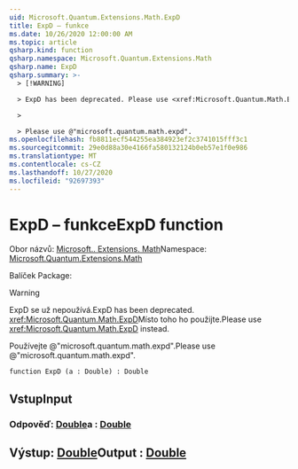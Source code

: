 ```yaml
---
uid: Microsoft.Quantum.Extensions.Math.ExpD
title: ExpD – funkce
ms.date: 10/26/2020 12:00:00 AM
ms.topic: article
qsharp.kind: function
qsharp.namespace: Microsoft.Quantum.Extensions.Math
qsharp.name: ExpD
qsharp.summary: >-
  > [!WARNING]

  > ExpD has been deprecated. Please use <xref:Microsoft.Quantum.Math.ExpD> instead.

  >

  > Please use @"microsoft.quantum.math.expd".
ms.openlocfilehash: fb8811ecf544255ea384923ef2c3741015fff3c1
ms.sourcegitcommit: 29e0d88a30e4166fa580132124b0eb57e1f0e986
ms.translationtype: MT
ms.contentlocale: cs-CZ
ms.lasthandoff: 10/27/2020
ms.locfileid: "92697393"
---
```

# <a name="expd-function"></a><span data-ttu-id="ae7db-102">ExpD – funkce</span><span class="sxs-lookup"><span data-stu-id="ae7db-102">ExpD function</span></span>

<span data-ttu-id="ae7db-103">Obor názvů: [Microsoft.. Extensions. Math](xref:Microsoft.Quantum.Extensions.Math)</span><span class="sxs-lookup"><span data-stu-id="ae7db-103">Namespace: [Microsoft.Quantum.Extensions.Math](xref:Microsoft.Quantum.Extensions.Math)</span></span>

<span data-ttu-id="ae7db-104">Balíček [](https://nuget.org/packages/)</span><span class="sxs-lookup"><span data-stu-id="ae7db-104">Package: [](https://nuget.org/packages/)</span></span>


> [!WARNING]
> <span data-ttu-id="ae7db-105">ExpD se už nepoužívá.</span><span class="sxs-lookup"><span data-stu-id="ae7db-105">ExpD has been deprecated.</span></span> <span data-ttu-id="ae7db-106"><xref:Microsoft.Quantum.Math.ExpD>Místo toho ho použijte.</span><span class="sxs-lookup"><span data-stu-id="ae7db-106">Please use <xref:Microsoft.Quantum.Math.ExpD> instead.</span></span>
>
> <span data-ttu-id="ae7db-107">Používejte @"microsoft.quantum.math.expd".</span><span class="sxs-lookup"><span data-stu-id="ae7db-107">Please use @"microsoft.quantum.math.expd".</span></span>



```qsharp
function ExpD (a : Double) : Double
```


## <a name="input"></a><span data-ttu-id="ae7db-108">Vstup</span><span class="sxs-lookup"><span data-stu-id="ae7db-108">Input</span></span>

### <a name="a--double"></a><span data-ttu-id="ae7db-109">Odpověď: [Double](xref:microsoft.quantum.lang-ref.double)</span><span class="sxs-lookup"><span data-stu-id="ae7db-109">a : [Double](xref:microsoft.quantum.lang-ref.double)</span></span>





## <a name="output--double"></a><span data-ttu-id="ae7db-110">Výstup: [Double](xref:microsoft.quantum.lang-ref.double)</span><span class="sxs-lookup"><span data-stu-id="ae7db-110">Output : [Double](xref:microsoft.quantum.lang-ref.double)</span></span>

